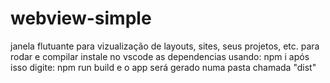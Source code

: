 # webview-simple
janela flutuante para vizualização de layouts, sites, seus projetos, etc.
para rodar e compilar instale no vscode as dependencias usando: npm i
após isso digite: npm run build e o app será gerado numa pasta chamada "dist"
